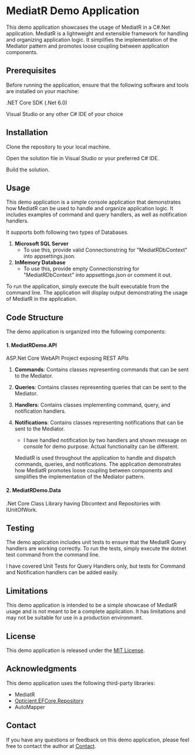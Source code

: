 # MediatR Demo Application
This demo application showcases the usage of MediatR in a C#.Net application. MediatR is a lightweight and extensible framework for handling and organizing application logic. It simplifies the implementation of the Mediator pattern and promotes loose coupling between application components.

## Prerequisites
Before running the application, ensure that the following software and tools are installed on your machine:

.NET Core SDK (.Net 6.0)

Visual Studio or any other C# IDE of your choice

## Installation
Clone the repository to your local machine.

Open the solution file in Visual Studio or your preferred C# IDE.

Build the solution.

## Usage
This demo application is a simple console application that demonstrates how MediatR can be used to handle and organize application logic. It includes examples of command and query handlers, as well as notification handlers.

It supports both following two types of Databases.
1. **Microsoft SQL Server** 
	* To use this, provide valid Connectionstring for "MediatRDbContext" into appsettings.json.
2. **InMemory Database**
	* To use this, provide empty Connectionstring for "MediatRDbContext" into appsettings.json or comment it out.


To run the application, simply execute the built executable from the command line. The application will display output demonstrating the usage of MediatR in the application.

## Code Structure
The demo application is organized into the following components:

#### 1. MediatRDemo.API
ASP.Net Core WebAPI Project exposing REST APIs
1. **Commands**: Contains classes representing commands that can be sent to the Mediator.
2. **Queries**: Contains classes representing queries that can be sent to the Mediator.
3. **Handlers**: Contains classes implementing command, query, and notification handlers.
4. **Notifications**: Contains classes representing notifications that can be sent to the Mediator.
	* I have handled notification by two handlers and shown message on console for demo purpose. Actual functionality can be different.

	MediatR is used throughout the application to handle and dispatch commands, queries, and notifications. The application demonstrates how MediatR promotes loose coupling between components and simplifies the implementation of the Mediator pattern.

#### 2. MediatRDemo.Data
.Net Core Class Library having Dbcontext and Repositories with IUnitOfWork.

## Testing
The demo application includes unit tests to ensure that the MediatR Query handlers are working correctly. To run the tests, simply execute the dotnet test command from the command line.

I have covered Unit Tests for Query Handlers only, but tests for Command and Notification handlers can be added easily.
## Limitations
This demo application is intended to be a simple showcase of MediatR usage and is not meant to be a complete application. It has limitations and may not be suitable for use in a production environment.

## License
This demo application is released under the [MIT License](https://en.wikipedia.org/wiki/MIT_License).

## Acknowledgments
This demo application uses the following third-party libraries:

* MediatR
* [Opticient.EFCore.Repository](https://www.nuget.org/packages/Opticient.EFCore.Repository)
* AutoMapper

## Contact
If you have any questions or feedback on this demo application, please feel free to contact the author at [Contact](contact.person@opticient.co.uk).